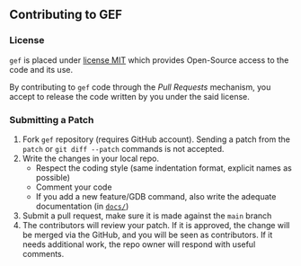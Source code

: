 ## Contributing to GEF ##

### License ###

`gef` is placed under [license MIT](https://github.com/hugsy/gef/blob/main/LICENSE) which provides Open-Source access to the code and its use.

By contributing to `gef` code through the _Pull Requests_ mechanism, you accept to release the code written by you under the said license.


### Submitting a Patch ###

1. Fork `gef` repository (requires GitHub account). Sending a patch from the
   `patch` or `git diff --patch` commands is not accepted.
1. Write the changes in your local repo.
    * Respect the coding style (same indentation format, explicit names as possible)
    * Comment your code
    * If you add a new feature/GDB command, also write the adequate
      documentation (in [`docs/`](docs/))
1. Submit a pull request, make sure it is made against the `main` branch
1. The contributors will review your patch. If it is approved, the change will
   be merged via the GitHub, and you will be seen as contributors. If it needs
   additional work, the repo owner will respond with useful comments.
